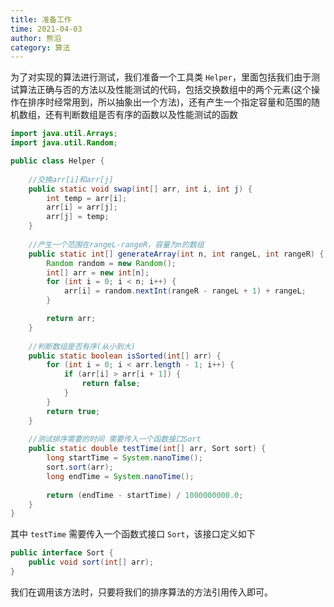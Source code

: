 ```yaml
---
title: 准备工作
time: 2021-04-03
author: 熊滔
category: 算法
---
```


为了对实现的算法进行测试，我们准备一个工具类 `Helper`，里面包括我们由于测试算法正确与否的方法以及性能测试的代码，包括交换数组中的两个元素(这个操作在排序时经常用到，所以抽象出一个方法)，还有产生一个指定容量和范围的随机数组，还有判断数组是否有序的函数以及性能测试的函数

```java
import java.util.Arrays;
import java.util.Random;

public class Helper {
    
    //交换arr[i]和arr[j]
    public static void swap(int[] arr, int i, int j) {
        int temp = arr[i];
        arr[i] = arr[j];
        arr[j] = temp;
    }
    
    //产生一个范围在rangeL-rangeR，容量为n的数组
    public static int[] generateArray(int n, int rangeL, int rangeR) {
        Random random = new Random();
        int[] arr = new int[n];
        for (int i = 0; i < n; i++) {
            arr[i] = random.nextInt(rangeR - rangeL + 1) + rangeL;
        }

        return arr;
    }
    
    //判断数组是否有序(从小到大)
    public static boolean isSorted(int[] arr) {
        for (int i = 0; i < arr.length - 1; i++) {
            if (arr[i] > arr[i + 1]) {
                return false;
            }
        }
        return true;
    }
    
    //测试排序需要的时间 需要传入一个函数接口Sort
    public static double testTime(int[] arr, Sort sort) {
        long startTime = System.nanoTime();
        sort.sort(arr);
        long endTime = System.nanoTime();
        
        return (endTime - startTime) / 1000000000.0;
    }
}
```

其中 `testTime` 需要传入一个函数式接口 `Sort`，该接口定义如下

```java
public interface Sort {
    public void sort(int[] arr);
}
```

我们在调用该方法时，只要将我们的排序算法的方法引用传入即可。